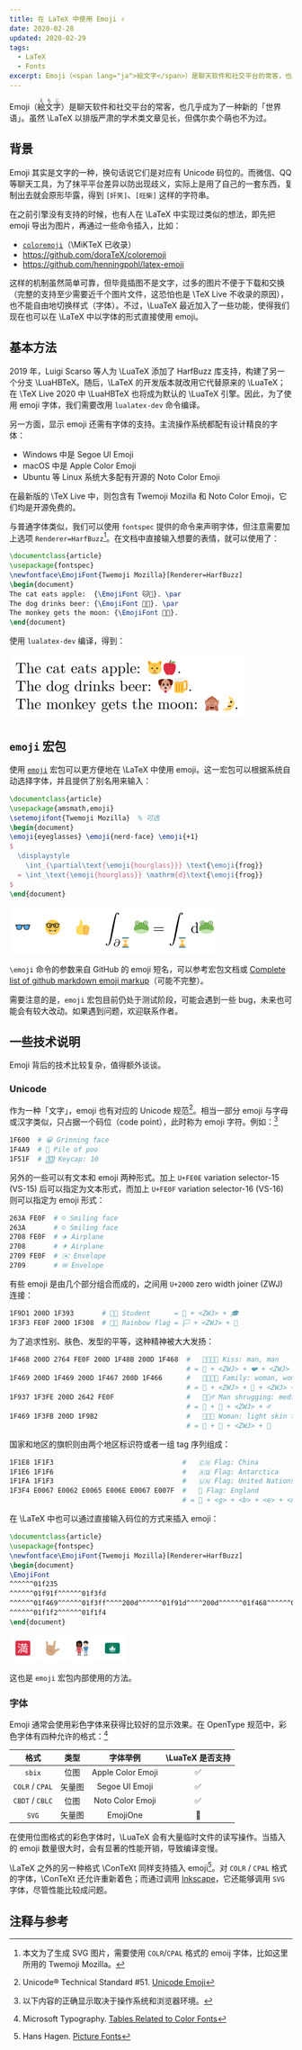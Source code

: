 ```yaml
---
title: 在 LaTeX 中使用 Emoji ✌️
date: 2020-02-28
updated: 2020-02-29
tags:
  - LaTeX
  - Fonts
excerpt: Emoji（<span lang="ja">絵文字</span>）是聊天软件和社交平台的常客，也几乎成为了一种新的「世界语」。虽然 \LaTeX 以排版严肃的学术类文章见长，但偶尔卖个萌也不为过。
---
```


Emoji（<span lang="ja"><ruby>絵<rt>え</rt></ruby><ruby>文<rt>も</rt></ruby><ruby>字<rt>じ</rt></ruby></span>）是聊天软件和社交平台的常客，也几乎成为了一种新的「世界语」。虽然 \LaTeX 以排版严肃的学术类文章见长，但偶尔卖个萌也不为过。

## 背景

Emoji 其实是文字的一种，换句话说它们是对应有 Unicode 码位的。而微信、QQ 等聊天工具，为了抹平平台差异以防出现歧义，实际上是用了自己的一套东西，复制出去就会原形毕露，得到 `[奸笑]`、`[旺柴]` 这样的字符串。

在之前引擎没有支持的时候，也有人在 \LaTeX 中实现过类似的想法，即先把 emoji 导出为图片，再通过一些命令插入，比如：

- [`coloremoji`](https://ctan.org/pkg/coloremoji)（\MiKTeX 已收录）
- <https://github.com/doraTeX/coloremoji>
- <https://github.com/henningpohl/latex-emoji>

这样的机制虽然简单可靠，但毕竟插图不是文字，过多的图片不便于下载和交换（完整的支持至少需要近千个图片文件，这恐怕也是 \TeX Live 不收录的原因），也不能自由地切换样式（字体）。不过，\LuaTeX 最近加入了一些功能，使得我们现在也可以在 \LaTeX 中以字体的形式直接使用 emoji。

## 基本方法

2019 年，Luigi Scarso 等人为 \LuaTeX 添加了 HarfBuzz 库支持，构建了另一个分支 \LuaHBTeX。随后，\LaTeX 的开发版本就改用它代替原来的 \LuaTeX；在 \TeX Live 2020 中 \LuaHBTeX 也将成为默认的 \LuaTeX 引擎。因此，为了使用 emoji 字体，我们需要改用 `lualatex-dev` 命令编译。

另一方面，显示 emoji 还需有字体的支持。主流操作系统都配有设计精良的字体：

- Windows 中是 Segoe UI Emoji
- macOS 中是 Apple Color Emoji
- Ubuntu 等 Linux 系统大多配有开源的 Noto Color Emoji

在最新版的 \TeX Live 中，则包含有 Twemoji Mozilla 和 Noto Color Emoji，它们均是开源免费的。

与普通字体类似，我们可以使用 `fontspec` 提供的命令来声明字体，但注意需要加上选项 `Renderer=HarfBuzz`[^twemoji]。在文档中直接输入想要的表情，就可以使用了：

[^twemoji]: 本文为了生成 SVG 图片，需要使用 `COLR`/`CPAL` 格式的 emoij 字体，比如这里所用的 Twemoji Mozilla。

```latex
\documentclass{article}
\usepackage{fontspec}
\newfontface\EmojiFont{Twemoji Mozilla}[Renderer=HarfBuzz]
\begin{document}
The cat eats apple:  {\EmojiFont 🐱🍎}. \par
The dog drinks beer: {\EmojiFont 🐶🍺}. \par
The monkey gets the moon: {\EmojiFont 🙈🌛}.
\end{document}
```

使用 `lualatex-dev` 编译，得到：

![emoji-basic](../images/latex-emoji/emoji-basic.svg)

## `emoji` 宏包

使用 [`emoji`](https://ctan.org/pkg/emoji) 宏包可以更方便地在 \LaTeX 中使用 emoji。这一宏包可以根据系统自动选择字体，并且提供了别名用来输入：

```latex
\documentclass{article}
\usepackage{amsmath,emoji}
\setemojifont{Twemoji Mozilla}  % 可选
\begin{document}
\emoji{eyeglasses} \emoji{nerd-face} \emoji{+1}
$
  \displaystyle
    \int_{\partial\text{\emoji{hourglass}}} \text{\emoji{frog}}
  = \int_\text{\emoji{hourglass}} \mathrm{d}\text{\emoji{frog}}
$
\end{document}
```

![emoji-package](../images/latex-emoji/emoji-package.svg)

`\emoji` 命令的参数来自 GitHub 的 emoji 短名，可以参考宏包文档或 [Complete list of github markdown emoji markup](https://gist.github.com/rxaviers/7360908)（可能不完整）。

需要注意的是，`emoji` 宏包目前仍处于测试阶段，可能会遇到一些 bug，未来也可能会有较大改动。如果遇到问题，欢迎联系作者。

## 一些技术说明

Emoji 背后的技术比较复杂，值得额外谈谈。

### Unicode

作为一种「文字」，emoji 也有对应的 Unicode 规范[^unicode-tr51]。相当一部分 emoji 与字母或汉字类似，只占据一个码位（code point），此时称为 emoji 字符。例如：[^font]

[^unicode-tr51]: Unicode&reg; Technical Standard #51. [Unicode Emoji](https://www.unicode.org/reports/tr51/)
[^font]: 以下内容的正确显示取决于操作系统和浏览器环境。

```bash
1F600  # 😀 Grinning face
1F4A9  # 💩 Pile of poo
1F51F  # 🔟 Keycap: 10
```

另外的一些可以有文本和 emoji 两种形式。加上 `U+FE0E` variation selector-15 (VS-15) 后可以指定为文本形式，而加上 `U+FE0F` variation selector-16 (VS-16) 则可以指定为 emoji 形式：

```bash
263A FE0F  # ☺️ Smiling face
263A       # ☺ Smiling face
2708 FE0F  # ✈️ Airplane
2708       # ✈ Airplane
2709 FE0F  # ✉️ Envelope
2709       # ✉ Envelope
```

有些 emoji 是由几个部分组合而成的，之间用 `U+200D` zero width joiner (ZWJ) 连接：

```bash
1F9D1 200D 1F393       # 🧑‍🎓 Student      = 🧑 + <ZWJ> + 🎓
1F3F3 FE0F 200D 1F308  # 🏳️‍🌈 Rainbow flag = 🏳️ + <ZWJ> + 🌈
```

为了追求性别、肤色、发型的平等，这种精神被大大发扬：

```bash
1F468 200D 2764 FE0F 200D 1F48B 200D 1F468  #   👨‍❤️‍💋‍👨 Kiss: man, man
                                            # = 👨 + <ZWJ> + ❤️ + <ZWJ> + 💋 + <ZWJ> + 👨
1F469 200D 1F469 200D 1F467 200D 1F466      #   👩‍👩‍👧‍👦 Family: woman, woman, girl, boy
                                            # = 👩 + <ZWJ> + 👩 + <ZWJ> + 👧 + <ZWJ> + 👦
1F937 1F3FE 200D 2642 FE0F                  #   🤷🏾‍♂️ Man shrugging: medium-dark skin tone
                                            # = 🤷 + 🏾 + <ZWJ> + ♂️
1F469 1F3FB 200D 1F9B2                      #   👩🏻‍🦲 Woman: light skin tone, bald
                                            # = 👩 + 🏻 + <ZWJ> + 🦲
```

国家和地区的旗帜则由两个地区标识符或者一组 tag 序列组成：

```bash
1F1E8 1F1F3                                #   🇨🇳 Flag: China          = 🇨 + 🇳
1F1E6 1F1F6                                #   🇦🇶 Flag: Antarctica     = 🇦 + 🇶
1F1FA 1F1F3                                #   🇺🇳 Flag: United Nations = 🇺 + 🇳
1F3F4 E0067 E0062 E0065 E006E E0067 E007F  #   🏴󠁧󠁢󠁥󠁮󠁧󠁿 Flag: England
                                           # = 🏴 + <g> + <b> + <e> + <n> + <g> + <END>
```

在 \LaTeX 中也可以通过直接输入码位的方式来插入 emoji：

```latex
\documentclass{article}
\usepackage{fontspec}
\newfontface\EmojiFont{Twemoji Mozilla}[Renderer=HarfBuzz]
\begin{document}
\EmojiFont
^^^^^^01f235
^^^^^^01f91f^^^^^^01f3fd
^^^^^^01f469^^^^^^01f3ff^^^^200d^^^^^^01f91d^^^^200d^^^^^^01f468^^^^^^01f3fb
^^^^^^01f1f2^^^^^^01f1f4
\end{document}
```

![emoji-unicode](../images/latex-emoji/emoji-unicode.svg)

这也是 `emoji` 宏包内部使用的方法。

### 字体

Emoji 通常会使用彩色字体来获得比较好的显示效果。在 OpenType 规范中，彩色字体有四种允许的格式：[^opentype-color-font]

[^opentype-color-font]: Microsoft Typography. [Tables Related to Color Fonts](https://docs.microsoft.com/typography/opentype/spec/otff#tables-related-to-color-fonts)

| 格式            | 类型   | 字体举例          | \LuaTeX 是否支持 |
|:---------------:|:------:|:-----------------:|:----------------:|
| `sbix`          | 位图   | Apple Color Emoji | ✅               |
| `COLR` / `CPAL` | 矢量图 | Segoe UI Emoji    | ✅               |
| `CBDT` / `CBLC` | 位图   | Noto Color Emoji  | ✅               |
| `SVG`           | 矢量图 | EmojiOne          | 🚫               |

在使用位图格式的彩色字体时，\LuaTeX 会有大量临时文件的读写操作。当插入的 emoji 数量很大时，会有显著的性能开销，导致编译变慢。

\LaTeX 之外的另一种格式 \ConTeXt 同样支持插入 emoji[^context-emoji]。对 `COLR` / `CPAL` 格式的字体，\ConTeXt 还允许重新着色；而通过调用 [Inkscape](https://inkscape.org/)，它还能够调用 `SVG` 字体，尽管性能比较成问题。

[^context-emoji]: Hans Hagen. [Picture Fonts](https://meeting.contextgarden.net/2017/talks/2017-09-12-hans-color-fonts/picture-fonts.pdf)

## 注释与参考

<div id="footnotes"></div>
